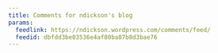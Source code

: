 ```yaml
---
title: Comments for ndickson's blog
params:
  feedlink: https://ndickson.wordpress.com/comments/feed/
  feedid: dbfdd3be03536e4af80ba87b8d3bae76
---
```

